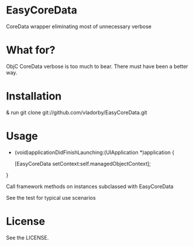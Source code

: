 # EasyCoreData
CoreData wrapper eliminating most of unnecessary verbose
 
# What for?

ObjC CoreData verbose is too much to bear. There must have been a better way.

# Installation

 
& run git clone git://github.com/vladorby/EasyCoreData.git
 
# Usage

 
- (void)applicationDidFinishLaunching:(UIApplication *)application {
  
  [EasyCoreData setContext:self.managedObjectContext];
 
}

Call framework methods on instances subclassed with EasyCoreData  
 

See the test for typical use scenarios


# License

See the LICENSE.

